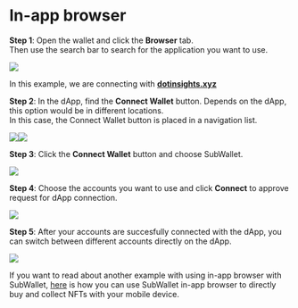 # In-app browser

**Step 1**: Open the wallet and click the **Browser** tab.\
Then use the search bar to search for the application you want to use.

![](<../.gitbook/assets/image (39).png>)

In this example, we are connecting with [**dotinsights.xyz**](https://dotinsights.subwallet.app/)

**Step 2**: In the dApp, find the **Connect Wallet** button. Depends on the dApp, this option would be in different locations.\
In this case, the Connect Wallet button is placed in a navigation list.&#x20;

![](<../.gitbook/assets/image (3) (1) (3).png>)![](<../.gitbook/assets/image (57).png>)

**Step 3**: Click the **Connect Wallet** button and choose SubWallet.

![](<../.gitbook/assets/image (14) (1) (1).png>)

**Step 4**: Choose the accounts you want to use and click **Connect** to approve request for dApp connection.

![](<../.gitbook/assets/image (6) (1) (1).png>)

**Step 5**: After your accounts are succesfully connected with the dApp, you can switch between different accounts directly on the dApp.&#x20;

![](<../.gitbook/assets/image (45).png>)

If you want to read about another example with using in-app browser with SubWallet, [here](manage-nfts/collect-nft.md) is how you can use SubWallet in-app browser to directly buy and collect NFTs with your mobile device.&#x20;
